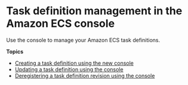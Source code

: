 # Task definition management in the Amazon ECS console<a name="available-task-definition-actions"></a>

Use the console to manage your Amazon ECS task definitions\.

**Topics**
+ [Creating a task definition using the new console](create-task-definition.md)
+ [Updating a task definition using the console](update-task-definition-console-v2.md)
+ [Deregistering a task definition revision using the console](deregister-task-definition-v2.md)